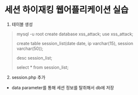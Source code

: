 # 세션 하이재킹 웹어플리케이션 실습

1. 테이블 생성
> mysql -u root
> create database xss_attack;
> use xss_attack;
>
> create table session_list(date date, ip varchar(15), session varchar(50));
>
> desc session_list;
>
> select * from session_list;

2. session.php 추가
- data parameter를 통해 세션 정보를 탈취해서 db에 저장

